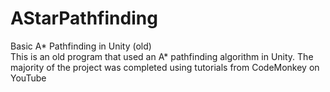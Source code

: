 # AStarPathfinding
Basic A* Pathfinding in Unity (old)  
This is an old program that used an A* pathfinding algorithm in Unity. The majority of the project was completed using tutorials from CodeMonkey on YouTube
